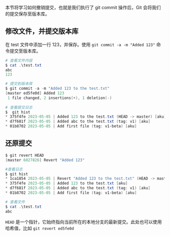 本节将学习如何撤销提交，也就是我们执行了 git commit 操作后，Git 会将我们的提交保存至版本库。

## 修改文件，并提交版本库

在 test 文件中添加一行 123，并保存。使用 `git commit -a -m "Added 123"` 命令提交至版本库。
```powershell
# 查看文件内容
$ cat .\test.txt
abc
123

# 提交到版本库
$ git commit -a -m "Added 123 to the test.txt"
[master ed5fe0d] Added 123
 1 file changed, 2 insertions(+), 1 deletion(-)
 
# 查看提交日志
$  git hist
* 375f4fe 2023-05-05 | Added 123 to the test.txt (HEAD -> master) [aku]
* d7f681f 2023-05-05 | Added abc to the test.txt (tag: v1) [aku]
* 01b8702 2023-05-05 | Add first file (tag: v1-beta) [aku]
```

## 还原提交

```powershell
$ git revert HEAD
[master 6027826] Revert "Added 123"

#查看日志
$ git hist
* 1ca1854 2023-05-05 | Revert "Added 123 to the test.txt" (HEAD -> master) [aku]
* 375f4fe 2023-05-05 | Added 123 to the test.txt [aku]
* d7f681f 2023-05-05 | Added abc to the test.txt (tag: v1) [aku]
* 01b8702 2023-05-05 | Add first file (tag: v1-beta) [aku]

# 查看文件
$ cat .\test.txt
abc
```
`HEAD` 是一个指针，它始终指向当前所在的本地分支的最新提交。此处也可以使用哈希值，比如 `git revert ed5fe0d`